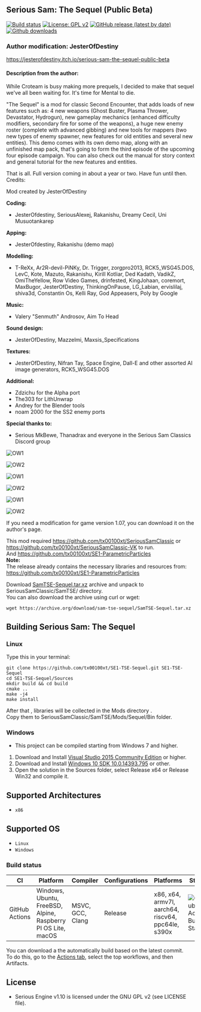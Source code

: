 Serious Sam: The Sequel (Public Beta)
-------------------------------------
[![Build status](https://github.com/tx00100xt/SE1-TSE-Sequel/actions/workflows/cibuild.yml/badge.svg)](https://github.com/tx00100xt/SE1-TSE-Sequel/actions/)
[![License: GPL v2](https://img.shields.io/badge/License-GPL_v2-blue.svg)](https://www.gnu.org/licenses/old-licenses/gpl-2.0.en.html)
[![GitHub release (latest by date)](https://img.shields.io/github/v/release/tx00100xt/SE1-TSE-Sequel)](https://github.com/tx00100xt/SE1-TSE-Sequel/releases/tag/v1.1.0-beta)
[![Github downloads](https://img.shields.io/github/downloads/tx00100xt/SE1-TSE-Sequel/total.svg?logo=github&logoColor=white&style=flat-square&color=E75776)](https://github.com/tx00100xt/SE1-TSE-Sequel/releases/)

### Author modification: JesterOfDestiny

https://jesterofdestiny.itch.io/serious-sam-the-sequel-public-beta

#### Description from the author:
While Croteam is busy making more prequels, I decided to make that sequel we've all been waiting for. It's time for Mental to die.

"The Sequel" is a mod for classic Second Encounter, that adds loads of new features such as: 4 new weapons (Ghost Buster, Plasma Thrower, Devastator, Hydrogun), new gameplay mechanics (enhanced difficulty modifiers, secondary fire for some of the weapons), a huge new enemy roster (complete with advanced gibbing) and new tools for mappers (two new types of enemy spawner, new features for old entities and several new entities). This demo comes with its own demo map, along with an unfinished map pack, that's going to form the third episode of the upcoming four episode campaign. You can also check out the manual for story context and general tutorial for the new features and entities.

That is all. Full version coming in about a year or two. Have fun until then.
Credits:

Mod created by JesterOfDestiny

**Coding:**  
 - JesterOfdestiny, SeriousAlexej, Rakanishu, Dreamy Cecil, Uni Musuotankarep

**Apping:**  
 - JesterOfdestiny, Rakanishu (demo map)

**Modelling:**  
 - T-ReXx, Ar2R-devil-PiNKy, Dr. Trigger, zorgpro2013, RCK5_WSG45.DOS, LevC, Kote, Mazuto, Rakanishu, Kirill Kotliar, Ded Kadath, VadikZ, OmiTheYellow, Row Video Games, drinfested, KingJohaan, coremort, MaxBugor, JesterOfDestiny, ThinkingOnPause, LG_Labian, ervislilaj, shiva3d, Constantin Os, Kelli Ray, God Appeasers, Poly by Google

**Music:**  
 - Valery "Senmuth" Androsov, Aim To Head

**Sound design:**  
 - JesterOfDestiny, Mazzelmi, Maxsis_Specifications

**Textures:**  
 - JesterOfDestiny, Nifran Tay, Space Engine, Dall-E and other assorted AI image generators, RCK5_WSG45.DOS

**Additional:**
 - Zdzichu for the Alpha port
 - The303 for LithUnwrap
 - Andrey for the Blender tools
 - noam 2000 for the SS2 enemy ports

**Special thanks to:**  
 - Serious MkBewe, Thanadrax and everyone in the Serious Sam Classics Discord group  

![OW1](https://img.itch.zone/aW1hZ2UvMjM4NTMxMy8xNDE3NDk4OC5qcGc=/original/e7ixgy.jpg)

![OW2](https://img.itch.zone/aW1hZ2UvMjM4NTMxMy8xNDE3NDk4OS5qcGc=/original/Em8C77.jpg)

![OW1](https://img.itch.zone/aW1hZ2UvMjM4NTMxMy8xNDE3NDk5MC5qcGc=/original/ml1qXx.jpg)

![OW2](https://img.itch.zone/aW1hZ2UvMjM4NTMxMy8xNDE3NDk5MS5qcGc=/original/%2BEgNni.jpg)

![OW1](https://img.itch.zone/aW1hZ2UvMjM4NTMxMy8xNDE3NDk5Mi5qcGc=/original/ZcSwwj.jpg)

![OW2](https://img.itch.zone/aW1hZ2UvMjM4NTMxMy8xNDE3NDk5OC5qcGc=/original/%2Bqa1UM.jpg)


If you need a modification for game version 1.07, you can download it on the author's page.

This mod required https://github.com/tx00100xt/SeriousSamClassic or https://github.com/tx00100xt/SeriousSamClassic-VK to run.  
And https://github.com/tx00100xt/SE1-ParametricParticles  
**Note:**  
The release already contains the necessary libraries and resources from:  
https://github.com/tx00100xt/SE1-ParametricParticles

Download [SamTSE-Sequel.tar.xz] archive and unpack to  SeriousSamClassic/SamTSE/ directory.  
You can also download the archive using curl or wget:
```
wget https://archive.org/download/sam-tse-sequel/SamTSE-Sequel.tar.xz
```

Building Serious Sam: The Sequel
--------------------------------   

### Linux

Type this in your terminal:

```
git clone https://github.com/tx00100xt/SE1-TSE-Sequel.git SE1-TSE-Sequel
cd SE1-TSE-Sequel/Sources
mkdir build && cd build
cmake ..
make -j4
make install
```
After that , libraries will be collected in the Mods directory .   
Copy them to SeriousSamClassic/SamTSE/Mods/Sequel/Bin folder.

### Windows
* This project can be compiled starting from Windows 7 and higher.

1. Download and Install [Visual Studio 2015 Community Edition] or higher.
2. Download and Install [Windows 10 SDK 10.0.14393.795] or other.
3. Open the solution in the Sources folder, select Release x64 or Release Win32 and compile it.

Supported Architectures
----------------------
* `x86`

Supported OS
-----------
* `Linux`
* `Windows`

### Build status
|CI|Platform|Compiler|Configurations|Platforms|Status|
|---|---|---|---|---|---|
|GitHub Actions|Windows, Ubuntu, FreeBSD, Alpine, Raspberry PI OS Lite, macOS|MSVC, GCC, Clang|Release|x86, x64, armv7l, aarch64, riscv64, ppc64le, s390x|![GitHub Actions Build Status](https://github.com/tx00100xt/SE1-TSE-Sequel/actions/workflows/cibuild.yml/badge.svg)

You can download a the automatically build based on the latest commit.  
To do this, go to the [Actions tab], select the top workflows, and then Artifacts.

License
-------

* Serious Engine v1.10 is licensed under the GNU GPL v2 (see LICENSE file).


[SamTSE-Sequel.tar.xz]: https://drive.google.com/file/d/10kxwEsZs-OEV3RFkD_1dor4EyqoMfY2N/view?usp=sharing "Serious Sam Classic Sequel Mod"
[Visual Studio 2015 Community Edition]: https://go.microsoft.com/fwlink/?LinkId=615448&clcid=0x409 "Visual Studio 2015 Community Edition"
[Windows 10 SDK 10.0.14393.795]: https://go.microsoft.com/fwlink/p/?LinkId=838916 "Windows 10 SDK 10.0.14393.795"
[Actions tab]: https://github.com/tx00100xt/SE1-TSE-Sequel/actions "Download Artifacts"
